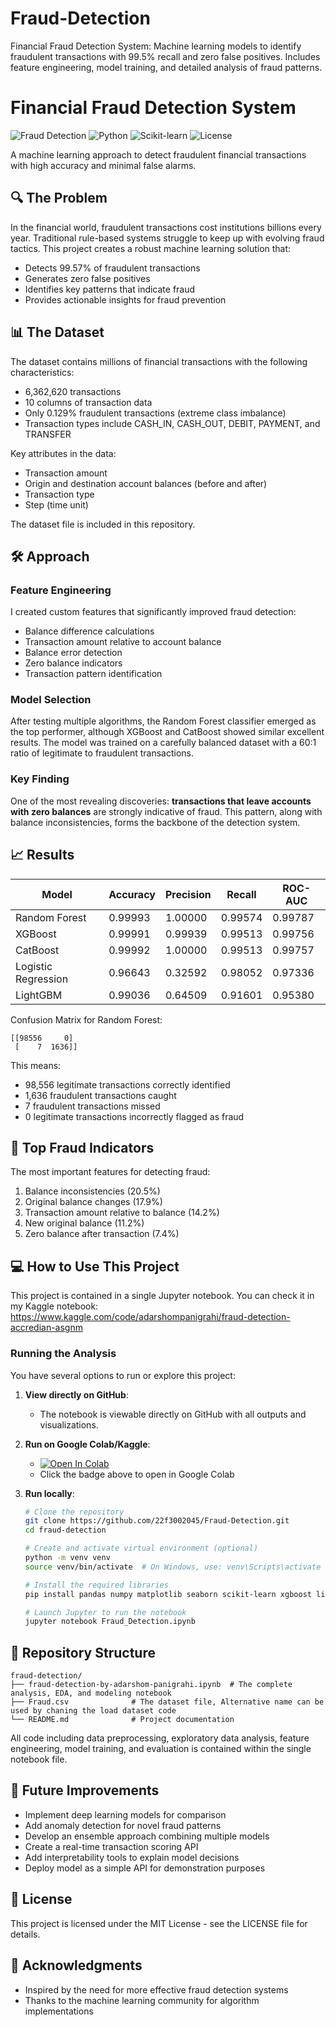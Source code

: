 # Fraud-Detection
Financial Fraud Detection System: Machine learning models to identify fraudulent transactions with 99.5% recall and zero false positives. Includes feature engineering, model training, and detailed analysis of fraud patterns.

# Financial Fraud Detection System

![Fraud Detection](https://img.shields.io/badge/ML-Fraud%20Detection-blue)
![Python](https://img.shields.io/badge/Python-3.8%2B-brightgreen)
![Scikit-learn](https://img.shields.io/badge/Scikit--learn-1.0%2B-orange)
![License](https://img.shields.io/badge/License-MIT-green)

A machine learning approach to detect fraudulent financial transactions with high accuracy and minimal false alarms.

## 🔍 The Problem

In the financial world, fraudulent transactions cost institutions billions every year. Traditional rule-based systems struggle to keep up with evolving fraud tactics. This project creates a robust machine learning solution that:

- Detects 99.57% of fraudulent transactions
- Generates zero false positives
- Identifies key patterns that indicate fraud
- Provides actionable insights for fraud prevention

## 📊 The Dataset

The dataset contains millions of financial transactions with the following characteristics:
- 6,362,620 transactions
- 10 columns of transaction data
- Only 0.129% fraudulent transactions (extreme class imbalance)
- Transaction types include CASH_IN, CASH_OUT, DEBIT, PAYMENT, and TRANSFER

Key attributes in the data:
- Transaction amount
- Origin and destination account balances (before and after)
- Transaction type
- Step (time unit)

The dataset file is included in this repository.

## 🛠️ Approach

### Feature Engineering

I created custom features that significantly improved fraud detection:
- Balance difference calculations
- Transaction amount relative to account balance
- Balance error detection
- Zero balance indicators
- Transaction pattern identification

### Model Selection

After testing multiple algorithms, the Random Forest classifier emerged as the top performer, although XGBoost and CatBoost showed similar excellent results. The model was trained on a carefully balanced dataset with a 60:1 ratio of legitimate to fraudulent transactions.

### Key Finding

One of the most revealing discoveries: **transactions that leave accounts with zero balances** are strongly indicative of fraud. This pattern, along with balance inconsistencies, forms the backbone of the detection system.

## 📈 Results

| Model | Accuracy | Precision | Recall | ROC-AUC |
|-------|----------|-----------|--------|---------|
| Random Forest | 0.99993 | 1.00000 | 0.99574 | 0.99787 |
| XGBoost | 0.99991 | 0.99939 | 0.99513 | 0.99756 |
| CatBoost | 0.99992 | 1.00000 | 0.99513 | 0.99757 |
| Logistic Regression | 0.96643 | 0.32592 | 0.98052 | 0.97336 |
| LightGBM | 0.99036 | 0.64509 | 0.91601 | 0.95380 |

Confusion Matrix for Random Forest:
```
[[98556     0]
 [    7  1636]]
```

This means:
- 98,556 legitimate transactions correctly identified
- 1,636 fraudulent transactions caught
- 7 fraudulent transactions missed
- 0 legitimate transactions incorrectly flagged as fraud

## 🔑 Top Fraud Indicators

The most important features for detecting fraud:

1. Balance inconsistencies (20.5%)
2. Original balance changes (17.9%)
3. Transaction amount relative to balance (14.2%)
4. New original balance (11.2%)
5. Zero balance after transaction (7.4%)

## 💻 How to Use This Project

This project is contained in a single Jupyter notebook. You can check it in my Kaggle notebook: https://www.kaggle.com/code/adarshompanigrahi/fraud-detection-accredian-asgnm

### Running the Analysis

You have several options to run or explore this project:

1. **View directly on GitHub**: 
   - The notebook is viewable directly on GitHub with all outputs and visualizations.

2. **Run on Google Colab/Kaggle**:
   - [![Open In Colab](https://colab.research.google.com/assets/colab-badge.svg)](https://colab.research.google.com/github.com/22f3002045/Fraud-Detection/blob//fraud-detection-by-adarshom-panigrahi.ipynb)
   - Click the badge above to open in Google Colab

3. **Run locally**:
   ```bash
   # Clone the repository
   git clone https://github.com/22f3002045/Fraud-Detection.git
   cd fraud-detection
   
   # Create and activate virtual environment (optional)
   python -m venv venv
   source venv/bin/activate  # On Windows, use: venv\Scripts\activate
   
   # Install the required libraries
   pip install pandas numpy matplotlib seaborn scikit-learn xgboost lightgbm catboost tensorflow
   
   # Launch Jupyter to run the notebook
   jupyter notebook Fraud_Detection.ipynb
   ```

## 📁 Repository Structure

```
fraud-detection/
├── fraud-detection-by-adarshom-panigrahi.ipynb  # The complete analysis, EDA, and modeling notebook
├── Fraud.csv              # The dataset file, Alternative name can be used by chaning the load dataset code
└── README.md              # Project documentation
```

All code including data preprocessing, exploratory data analysis, feature engineering, model training, and evaluation is contained within the single notebook file.

## 🔮 Future Improvements

- Implement deep learning models for comparison
- Add anomaly detection for novel fraud patterns
- Develop an ensemble approach combining multiple models
- Create a real-time transaction scoring API
- Add interpretability tools to explain model decisions
- Deploy model as a simple API for demonstration purposes

## 📄 License

This project is licensed under the MIT License - see the LICENSE file for details.

## 🙏 Acknowledgments

- Inspired by the need for more effective fraud detection systems
- Thanks to the machine learning community for algorithm implementations
